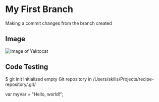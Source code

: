 # My First Branch 
Making a commit changes from the branch created

## Image
![Image of Yaktocat](https://octodex.github.com/images/yaktocat.png)

## Code Testing
$ git init
Initialized empty Git repository in /Users/skills/Projects/recipe-repository/.git/

var myVar = "Hello, world!"; 
